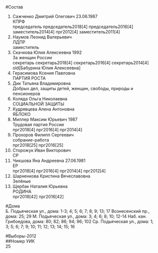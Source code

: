 #Состав  
1. Сажченко Дмитрий Олегович 23.06.1987  
    КПРФ  
    председатель председатель2018[4] председатель2016[4] заместитель2014[4] прг2012[4] заместитель2011[4]  
2. Наумов Леонид Валерьевич  
    ЛДПР  
    заместитель  
3. Скачкова Юлия Алексеевна 1992  
    За женщин России  
    секретарь секретарь2018[4] секретарь2016[4] секретарь2014[4] old[Бабурина Юлия Алексеевна]  
4. Герасимова Ксения Павловна  
    ПАРТИЯ РОСТА  
5. Дик Татьяна Владимировна  
    Добрых дел, защиты детей, женщин, свободы, природы и пенсионеров  
6. Коляда Ольга Николаевна  
    СОЦИАЛЬНОЙ ЗАЩИТЫ  
7. Кудрявцева Алена Антоновна  
    ЯБЛОКО  
8. Миллер Максим Юрьевич 1987  
    Трудовая партия России  
    прг2018[4] прг2016[4] прг2014[4]  
9. Прохоров Филипп Сергеевич  
    собрание-работа  
    прг2018[25] прг2016[25]  
10. Сторожук Иван Викторович  
    СР  
11. Чикшова Яна Андреевна 27.06.1981  
    ЕР  
    прг2018[4] прг2016[4] прг2014[4] прг2012[4]  
12. Шарненкова Кристина Вячеславовна  
    Зелёные  
13. Щербак Наталия Юрьевна  
    РОДИНА  
    прг2018[42] прг2016[42]  
  
#Дома  
Б. Подьяческая ул., дома: 1-3; 4; 5; 6; 7; 8; 9; 13; 17 Вознесенский пр., дома: 25; 29 М. Подьяческая ул., дома: 3; 4; 6; 8; 10; 12-14 Наб. кан. Грибоедова, дома: 80; 82; 86; 94; 96; 102 Ср. Подьяческая ул., дома: 1; 3; 5; 6; 7; 9; 10; 11; 12; 13; 14; 15; 16  
  
#Выборы-2012  
##Номер УИК  
25  
